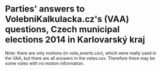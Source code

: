 # Parties' answers to VolebniKalkulacka.cz's (VAA) questions, Czech municipal elections 2014 in Karlovarský kraj

Note: there are only motions (in vote_events.csv), which were really used in the VAA, but there are all answers in the votes.csv. Therefore there may be some votes with no motion information.